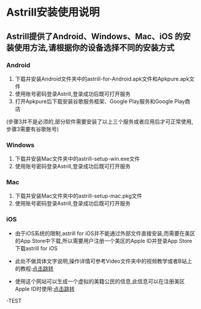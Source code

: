 # Astrill安装使用说明

## Astrill提供了Android、Windows、Mac、iOS 的安装使用方法,请根据你的设备选择不同的安装方式

### ****Android****

1. 下载并安装Android文件夹中的astrill-for-Android.apk文件和Apkpure.apk文件
2. 使用账号密码登录Astrill,登录成功后既可打开服务
3. 打开Apkpure后下载安装谷歌服务框架、Google Play服务和Google Play商店

(步骤3并不是必须的,部分软件需要安装了以上三个服务或者应用后才可正常使用,步骤3需要有谷歌账号)

### ****Windows****

1. 下载并安装Mac文件夹中的astrill-setup-win.exe文件
2. 使用账号密码登录Astrill,登录成功后既可打开服务

### ****Mac****

1. 下载并安装Mac文件夹中的astrill-setup-mac.pkg文件
2. 使用账号密码登录Astrill,登录成功后既可打开服务

### iOS

- 由于iOS系统的限制,astrill for iOS并不能通过外部文件直接安装,而需要在美区的App Store中下载,所以需要用户注册一个美区的Apple ID并登录App Store下载astrill for iOS

- 此处不做具体文字说明,操作详情可参考Video文件夹中的视频教学或者B站上的教程:[点击跳转](https://search.bilibili.com/all?keyword=注册美区Apple)

- 使用这个网站可以生成一个虚拟的美籍公民的信息,此信息可以在注册美区Apple ID时使用:[点击跳转](https://www.fakenamegenerator.com/)

-TEST